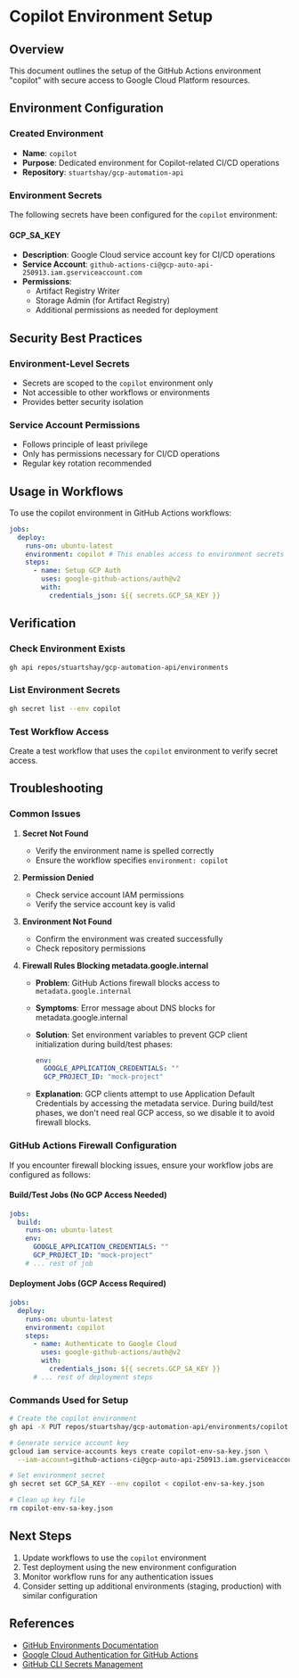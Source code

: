 # Copilot Environment Setup

## Overview

This document outlines the setup of the GitHub Actions environment "copilot" with secure access to
Google Cloud Platform resources.

## Environment Configuration

### Created Environment

- **Name**: `copilot`
- **Purpose**: Dedicated environment for Copilot-related CI/CD operations
- **Repository**: `stuartshay/gcp-automation-api`

### Environment Secrets

The following secrets have been configured for the `copilot` environment:

#### GCP_SA_KEY

- **Description**: Google Cloud service account key for CI/CD operations
- **Service Account**: `github-actions-ci@gcp-auto-api-250913.iam.gserviceaccount.com`
- **Permissions**:
  - Artifact Registry Writer
  - Storage Admin (for Artifact Registry)
  - Additional permissions as needed for deployment

## Security Best Practices

### Environment-Level Secrets

- Secrets are scoped to the `copilot` environment only
- Not accessible to other workflows or environments
- Provides better security isolation

### Service Account Permissions

- Follows principle of least privilege
- Only has permissions necessary for CI/CD operations
- Regular key rotation recommended

## Usage in Workflows

To use the copilot environment in GitHub Actions workflows:

```yaml
jobs:
  deploy:
    runs-on: ubuntu-latest
    environment: copilot # This enables access to environment secrets
    steps:
      - name: Setup GCP Auth
        uses: google-github-actions/auth@v2
        with:
          credentials_json: ${{ secrets.GCP_SA_KEY }}
```

## Verification

### Check Environment Exists

```bash
gh api repos/stuartshay/gcp-automation-api/environments
```

### List Environment Secrets

```bash
gh secret list --env copilot
```

### Test Workflow Access

Create a test workflow that uses the `copilot` environment to verify secret access.

## Troubleshooting

### Common Issues

1. **Secret Not Found**
   - Verify the environment name is spelled correctly
   - Ensure the workflow specifies `environment: copilot`

2. **Permission Denied**
   - Check service account IAM permissions
   - Verify the service account key is valid

3. **Environment Not Found**
   - Confirm the environment was created successfully
   - Check repository permissions

4. **Firewall Rules Blocking metadata.google.internal**
   - **Problem**: GitHub Actions firewall blocks access to `metadata.google.internal`
   - **Symptoms**: Error message about DNS blocks for metadata.google.internal
   - **Solution**: Set environment variables to prevent GCP client initialization during build/test
     phases:

     ```yaml
     env:
       GOOGLE_APPLICATION_CREDENTIALS: ""
       GCP_PROJECT_ID: "mock-project"
     ```

   - **Explanation**: GCP clients attempt to use Application Default Credentials by accessing the
     metadata service. During build/test phases, we don't need real GCP access, so we disable it to
     avoid firewall blocks.

### GitHub Actions Firewall Configuration

If you encounter firewall blocking issues, ensure your workflow jobs are configured as follows:

#### Build/Test Jobs (No GCP Access Needed)

```yaml
jobs:
  build:
    runs-on: ubuntu-latest
    env:
      GOOGLE_APPLICATION_CREDENTIALS: ""
      GCP_PROJECT_ID: "mock-project"
    # ... rest of job
```

#### Deployment Jobs (GCP Access Required)

```yaml
jobs:
  deploy:
    runs-on: ubuntu-latest
    environment: copilot
    steps:
      - name: Authenticate to Google Cloud
        uses: google-github-actions/auth@v2
        with:
          credentials_json: ${{ secrets.GCP_SA_KEY }}
      # ... rest of deployment steps
```

### Commands Used for Setup

```bash
# Create the copilot environment
gh api -X PUT repos/stuartshay/gcp-automation-api/environments/copilot --input - <<< '{}'

# Generate service account key
gcloud iam service-accounts keys create copilot-env-sa-key.json \
  --iam-account=github-actions-ci@gcp-auto-api-250913.iam.gserviceaccount.com

# Set environment secret
gh secret set GCP_SA_KEY --env copilot < copilot-env-sa-key.json

# Clean up key file
rm copilot-env-sa-key.json
```

## Next Steps

1. Update workflows to use the `copilot` environment
2. Test deployment using the new environment configuration
3. Monitor workflow runs for any authentication issues
4. Consider setting up additional environments (staging, production) with similar configuration

## References

- [GitHub Environments Documentation](https://docs.github.com/en/actions/deployment/targeting-different-environments/using-environments-for-deployment)
- [Google Cloud Authentication for GitHub Actions](https://github.com/google-github-actions/auth)
- [GitHub CLI Secrets Management](https://cli.github.com/manual/gh_secret)
